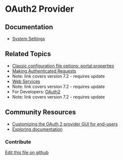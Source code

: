 # OAuth2 Provider

## Documentation

* [System Settings](https://learn.liferay.com/dxp/7.x/en/system-administration/configuring-liferay/system-settings.html)

## Related Topics

* [Classic configuration file options: portal.properties](https://docs.liferay.com/portal/7.3-latest/propertiesdoc/portal.properties.html)
* [Making Authenticated Requests](https://portal.liferay.dev/docs/7-2/frameworks/-/knowledge_base/f/making-authenticated-requests)
* Note: link covers version 7.2 - requires update
* [Web Services](https://portal.liferay.dev/docs/7-2/frameworks/-/knowledge_base/f/web-services)
* Note: link covers version 7.2 - requires update
* For Developers: [OAuth2](https://portal.liferay.dev/docs/7-2/deploy/-/knowledge_base/d/oauth-2-0)
* Note: link covers version 7.2 - requires update

## Community Resources

* [Customizing the OAuth 2 provider GUI for end-users](https://liferay.dev/blogs/-/blogs/customizing-the-oauth-2-provider-gui-for-end-users)
* [Exploring documentation](https://liferay.dev/blogs/-/blogs/exploring-documentation)

### Contribute

[Edit this file on github](https://github.com/olafk/controlpanel-documentation-docs/blob/master/md/73en/com_liferay_configuration_admin_web_portlet_SystemSettingsPortlet/com.liferay.oauth2.provider.configuration.OAuth2ProviderConfiguration.md)
